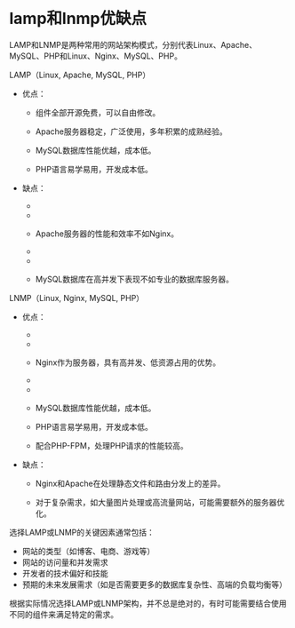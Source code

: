 ​           

#    lamp和lnmp优缺点            

LAMP和LNMP是两种常用的网站架构模式，分别代表Linux、Apache、MySQL、PHP和Linux、Nginx、MySQL、PHP。

LAMP（Linux, Apache, MySQL, PHP）

- 优点：

  - 组件全部开源免费，可以自由修改。

    

  - Apache服务器稳定，广泛使用，多年积累的成熟经验。

    

  - MySQL数据库性能优越，成本低。

    

  - PHP语言易学易用，开发成本低。

    

- 缺点：

  - 

  - 

  - Apache服务器的性能和效率不如Nginx。

    

    

  - 

  - 

  - MySQL数据库在高并发下表现不如专业的数据库服务器。

    

  

LNMP（Linux, Nginx, MySQL, PHP）

- 优点：

  - 

  - 

  - Nginx作为服务器，具有高并发、低资源占用的优势。

    

    

  - 

  - 

  - MySQL数据库性能优越，成本低。

    

  - PHP语言易学易用，开发成本低。

    

  - 配合PHP-FPM，处理PHP请求的性能较高。

    

- 缺点：

  

  - Nginx和Apache在处理静态文件和路由分发上的差异。

    

  - 对于复杂需求，如大量图片处理或高流量网站，可能需要额外的服务器优化。

选择LAMP或LNMP的关键因素通常包括：

- 网站的类型（如博客、电商、游戏等）
- 网站的访问量和并发需求
- 开发者的技术偏好和技能
- 预期的未来发展需求（如是否需要更多的数据库复杂性、高端的负载均衡等）

根据实际情况选择LAMP或LNMP架构，并不总是绝对的，有时可能需要结合使用不同的组件来满足特定的需求。 